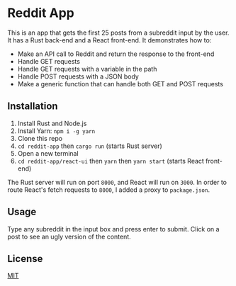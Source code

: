 # Reddit App

This is an app that gets the first 25 posts from a subreddit input by the user. It has a Rust back-end and a React front-end. It demonstrates how to:

* Make an API call to Reddit and return the response to the front-end
* Handle GET requests
* Handle GET requests with a variable in the path
* Handle POST requests with a JSON body
* Make a generic function that can handle both GET and POST requests

## Installation
1. Install Rust and Node.js
1. Install Yarn: `npm i -g yarn`
2. Clone this repo
3. `cd reddit-app` then `cargo run` (starts Rust server)
4. Open a new terminal
4. `cd reddit-app/react-ui` then `yarn` then `yarn start` (starts React front-end)

The Rust server will run on port `8000`, and React will run on `3000`. In order to route React's fetch requests to `8000`, I added a proxy to `package.json`.

## Usage

Type any subreddit in the input box and press enter to submit. Click on a post to see an ugly version of the content.

## License
[MIT](https://choosealicense.com/licenses/mit/)